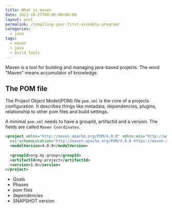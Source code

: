 ```yaml
---
title: What is maven
date: 2021-10-27T00:00:00+00:00
layout: post
permalink: /compiling-your-first-assembly-program/
categories:
  - java
tags:
  - maven
  - java
  - build tools
---
```


Maven is a tool for building and managing java-based projects. The word "Maven" means accumulator of knowledge.

## The POM file
The Project Object Model(POM) file `pom.xml` is the core of a projects configuration. It describes things like metadata, dependencies, plugins, relationship to other pom files and build settings.

A minimal `pom.xml` needs to have a groupId, artifactId and a version. The fields are called `Maven Coordinates`.
```xml
<project xmlns="http://maven.apache.org/POM/4.0.0" xmlns:xsi="http://www.w3.org/2001/XMLSchema-instance"
  xsi:schemaLocation="http://maven.apache.org/POM/4.0.0 https://maven.apache.org/xsd/maven-4.0.0.xsd">
  <modelVersion>4.0.0</modelVersion>
 
  <groupId>org.my.group</groupId>
  <artifactId>my-project</artifactId>
  <version>1.0</version>
</project>
```


* Goals
* Phases
* pom files
* dependencies
* SNAPSHOT version

